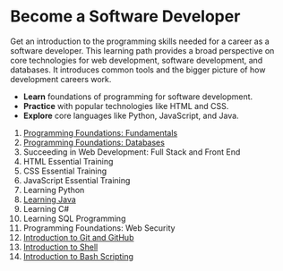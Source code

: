 # Become a Software Developer
Get an introduction to the programming skills needed for a career as a software developer. This learning path provides a broad perspective on core technologies for web development, software development, and databases. It introduces common tools and the bigger picture of how development careers work.

- **Learn** foundations of programming for software development.
- **Practice** with popular technologies like HTML and CSS.
- **Explore** core languages like Python, JavaScript, and Java.

1. [Programming Foundations: Fundamentals](https://github.com/augustine0890/Become-a-Software-Developer/blob/master/Fundamentals/README.md)
2. [Programming Foundations: Databases](https://github.com/augustine0890/Become-a-Software-Developer/blob/master/Databases/README.md)
3. Succeeding in Web Development: Full Stack and Front End
4. HTML Essential Training
5. CSS Essential Training
6. JavaScript Essential Training
7. Learning Python
8. [Learning Java](https://github.com/augustine0890/Become-a-Software-Developer/blob/master/Learning%20Java/README.md)
9. Learning C#
10. Learning SQL Programming
11. Programming Foundations: Web Security
12. [Introduction to Git and GitHub](https://github.com/augustine0890/Become-a-Software-Developer/blob/master/Introduction%20to%20Git%20and%20GitHub/README.md)
13. [Introduction to Shell](https://github.com/augustine0890/Become-a-Software-Developer/blob/master/Introduction%20to%20Shell/README.md)
14. [Introduction to Bash Scripting](https://github.com/augustine0890/Become-a-Software-Developer/blob/master/Introduction%20to%20Bash%20Scripting/README.md)
